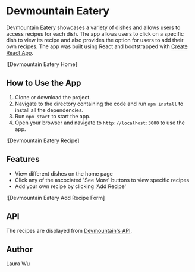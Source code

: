 # Devmountain Eatery

Devmountain Eatery showcases a variety of dishes and allows users to access recipes for each dish. The app allows users to click on a specific dish to view its recipe and also provides the option for users to add their own recipes. The app was built using React and bootstrapped with [Create React App](https://github.com/facebook/create-react-app).

![Devmountain Eatery Home]

## How to Use the App

1. Clone or download the project.
2. Navigate to the directory containing the code and run `npm install` to install all the dependencies.
3. Run `npm start` to start the app.
4. Open your browser and navigate to `http://localhost:3000` to use the app.

![Devmountain Eatery Recipe]

## Features

- View different dishes on the home page
- Click any of the ascociated 'See More' buttons to view specific recipes
- Add your own recipe by clicking 'Add Recipe'

![Devmountain Eatery Add Recipe Form]

## API

The recipes are displayed from [Devmountain's API](https://recipes.devmountain.com/).

## Author

Laura Wu